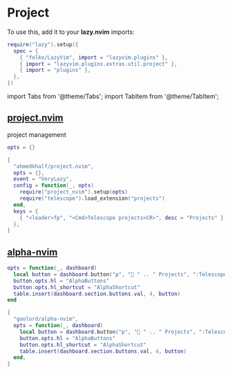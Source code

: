 # Project

<!-- plugins:start -->

To use this, add it to your **lazy.nvim** imports:

```lua title="lua/config/lazy.lua" {4}
require("lazy").setup({
  spec = {
    { "folke/LazyVim", import = "lazyvim.plugins" },
    { import = "lazyvim.plugins.extras.util.project" },
    { import = "plugins" },
  },
})
```

import Tabs from '@theme/Tabs';
import TabItem from '@theme/TabItem';

## [project.nvim](https://github.com/ahmedkhalf/project.nvim)

 project management


<Tabs>

<TabItem value="opts" label="Options">

```lua
opts = {}
```

</TabItem>


<TabItem value="code" label="Full Spec">

```lua
{
  "ahmedkhalf/project.nvim",
  opts = {},
  event = "VeryLazy",
  config = function(_, opts)
    require("project_nvim").setup(opts)
    require("telescope").load_extension("projects")
  end,
  keys = {
    { "<leader>fp", "<Cmd>Telescope projects<CR>", desc = "Projects" },
  },
}
```

</TabItem>

</Tabs>

## [alpha-nvim](https://github.com/goolord/alpha-nvim)

<Tabs>

<TabItem value="opts" label="Options">

```lua
opts = function(_, dashboard)
  local button = dashboard.button("p", " " .. " Projects", ":Telescope projects <CR>")
  button.opts.hl = "AlphaButtons"
  button.opts.hl_shortcut = "AlphaShortcut"
  table.insert(dashboard.section.buttons.val, 4, button)
end
```

</TabItem>


<TabItem value="code" label="Full Spec">

```lua
{
  "goolord/alpha-nvim",
  opts = function(_, dashboard)
    local button = dashboard.button("p", " " .. " Projects", ":Telescope projects <CR>")
    button.opts.hl = "AlphaButtons"
    button.opts.hl_shortcut = "AlphaShortcut"
    table.insert(dashboard.section.buttons.val, 4, button)
  end,
}
```

</TabItem>

</Tabs>

<!-- plugins:end -->
